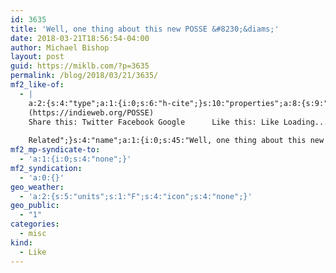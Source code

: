 ```yaml
---
id: 3635
title: 'Well, one thing about this new POSSE &#8230;&diams;'
date: 2018-03-21T18:56:54-04:00
author: Michael Bishop
layout: post
guid: https://miklb.com/?p=3635
permalink: /blog/2018/03/21/3635/
mf2_like-of:
  - |
    a:2:{s:4:"type";a:1:{i:0;s:6:"h-cite";}s:10:"properties";a:8:{s:9:"published";a:1:{i:0;s:25:"2018-03-21T22:51:16+00:00";}s:7:"updated";a:1:{i:0;s:25:"2018-03-21T22:51:16+00:00";}s:7:"summary";a:1:{i:0;s:174:"…is it slows down my tendency to re-post Tweets. I think.
    (https://indieweb.org/POSSE)
    Share this: Twitter Facebook Google      Like this: Like Loading...
    
    Related";}s:4:"name";a:1:{i:0;s:45:"Well, one thing about this new POSSE solution";}s:3:"url";a:1:{i:0;s:98:"https://herereadthisarticle.wordpress.com/2018/03/21/well-one-thing-about-this-new-posse-solution/";}s:11:"publication";a:1:{i:0;s:15:"Here, Read This";}s:8:"featured";a:1:{i:0;s:29:"https://s0.wp.com/i/blank.jpg";}s:6:"author";a:2:{s:4:"name";s:9:"John Lusk";s:3:"url";s:62:"https://herereadthisarticle.wordpress.com/author/stillwaternc/";}}}
mf2_mp-syndicate-to:
  - 'a:1:{i:0;s:4:"none";}'
mf2_syndication:
  - 'a:0:{}'
geo_weather:
  - 'a:2:{s:5:"units";s:1:"F";s:4:"icon";s:4:"none";}'
geo_public:
  - "1"
categories:
  - misc
kind:
  - Like
---
```

